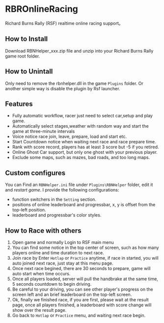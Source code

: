# RBROnlineRacing
Richard Burns Rally (RSF) realtime online racing support。

## How to Install
Download RBNHelper_xxx.zip file and unzip into your Richard Burns Rally game root folder.

## How to Unintall
Only need to remove the rbnhelper.dll in the game `Plugins` folder.
Or another simple way is disable the plugin by Rsf launcher.

## Features
- Fully automatic workflow, racer just need to select car,setup and play game.
- Automatically select stages,weather with random way and start the game at three-minute intervals
- Voice notice race join, leave, prepare, load and start etc.
- Start Countdown notice when waiting next race and race prepare time.
- Rank with score record, players has at least 3 score but -5 if you retired.
- Online Ghost Car support, but only one ghost with your previous player.
- Exclude some maps, such as mazes, bad roads, and too long maps.

## Custom configures
You can Find an `RBNHelper.ini` file under `Plugins\RBNHelper` folder, edit it and *restart game*.
I provide the following configurations:
- function switchers in the `Setting` section.
- positions of online leaderboard and progressbar, x, y is offset from the top-left position.
- leaderboard and progressbar's color styles.

## How to Race with others
1. Open game and normally Login to RSF main menu
2. You can find some notice in the top center of screen, such as how many players online and time duration to next race.
3. Join race by Enter `Hotlap` or `Practice` anytime, if race in started, you will auto joined next race, just stay at this menu page.
4. Once next race begined, there are 30 seconds to prepare, game will auto start when time occurs.
5. Once all players loaded, server will pull the handbrake at the same time, 5 seconds countdown to begin driving.
6. Be careful to your driving, you can see other player's progress on the screen left and an brief leaderboard on the top-left screen.
7. Ok, finally we finished race, if you are first, please wait at the result page, once all players finished, a leaderboard with score change will show over the result page.
8. Go back to `Hotlap` or `Practice` menu, and waiting next race begin.